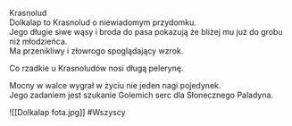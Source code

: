 Krasnolud  
Dolkalap to Krasnolud o niewiadomym przydomku.  
Jego długie siwe wąsy i broda do pasa pokazują że bliżej mu już do grobu niż młodzieńca.  
Ma przenikliwy i złowrogo spoglądający wzrok.

Co rzadkie u Krasnoludów nosi długą pelerynę.

Mocny w walce wygrał w życiu nie jeden nagi pojedynek.  
Jego zadaniem jest szukanie Golemich serc dla Słonecznego Paladyna.

![[Dolkalap fota.jpg]]
#Wszyscy
